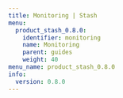 ```yaml
---
title: Monitoring | Stash
menu:
  product_stash_0.8.0:
    identifier: monitoring
    name: Monitoring
    parent: guides
    weight: 40
menu_name: product_stash_0.8.0
info:
  version: 0.8.0
---
```


